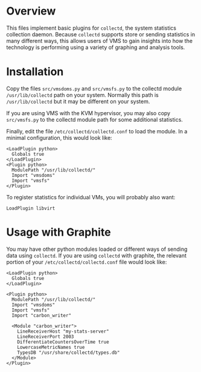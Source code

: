 Overview
========

This files implement basic plugins for `collectd`, the system statistics
collection daemon. Because `collectd` supports store or sending statistics in
many different ways, this allows users of VMS to gain insights into how the
technology is performing using a variety of graphing and analysis tools.

Installation
============

Copy the files `src/vmsdoms.py` and `src/vmsfs.py` to the collectd module
`/usr/lib/collectd` path on your system. Normally this path is
`/usr/lib/collectd` but it may be different on your system.

If you are using VMS with the KVM hypervisor, you may also copy `src/vmsfs.py`
to the collectd module path for some additional statistics.

Finally, edit the file `/etc/collectd/collectd.conf` to load the module. In a
minimal configuration, this would look like:

    <LoadPlugin python>
      Globals true
    </LoadPlugin>
    <Plugin python>
      ModulePath "/usr/lib/collectd/"
      Import "vmsdoms"
      Import "vmsfs"
    </Plugin>

To register statistics for individual VMs, you will probably also want:

    LoadPlugin libvirt

Usage with Graphite
===================

You may have other python modules loaded or different ways of sending data
using `collectd`.  If you are using `collectd` with graphite, the relevant
portion of your `/etc/collectd/collectd.conf` file would look like:

    <LoadPlugin python>
      Globals true
    </LoadPlugin>

    <Plugin python>
      ModulePath "/usr/lib/collectd/"
      Import "vmsdoms"
      Import "vmsfs"
      Import "carbon_writer"

      <Module "carbon_writer">
        LineReceiverHost "my-stats-server"
        LineReceiverPort 2003
        DifferentiateCountersOverTime true
        LowercaseMetricNames true
        TypesDB "/usr/share/collectd/types.db"
      </Module>
    </Plugin>
